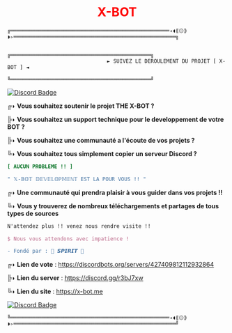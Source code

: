 <h1 align="center" style="color: red">X-BOT</h1>

```fix
╔═══════════════════════════════════════════════════◃◖⟪۞⟫◗▹════════════════════════════════════════════════════╗
```
                                   ╔═════════════════════════════════════════════╗
                                    ► SUIVEZ LE DEROULEMENT DU PROJET [ X-BOT ] ◄
                                   ╚═════════════════════════════════════════════╝


[![Discord Badge](https://discordapp.com/api/guilds/427409812112932864/embed.png)](https://discord.gg/r3bJ7xw)


╔◗ **Vous souhaitez soutenir le projet THE X-BOT ?**

╠◗ **Vous souhaitez un support technique pour le developpement de votre BOT ?**

╠◗ **Vous souhaitez une communauté a l'écoute de vos projets ?**

╚◗ **Vous souhaitez tous simplement copier un serveur Discord ?**


```ini
[ AUCUN PROBLEME !! ]
```
```cpp
" 𝕏-𝔹𝕆𝕋 𝔻𝔼𝕍𝔼𝕃𝕆ℙ𝕄𝔼ℕ𝕋 EST LA POUR VOUS !! "
```


╔◗ **Une communauté qui prendra plaisir à vous guider dans vos projets !!**

╚◗ **Vous y trouverez de nombreux téléchargements et partages de tous types de sources**


```css
N'attendez plus !! venez nous rendre visite !!
```
```tex
$ Nous vous attendons avec impatience !
```
```diff
- Fondé par : 🔱 𝙎𝙋𝙄𝙍𝙄𝙏 🔱
```

╔◗ __**Lien de vote**__ : https://discordbots.org/servers/427409812112932864

╠◗ __**Lien du server**__ : https://discord.gg/r3bJ7xw

╚◗ __**Lien du site**__ : https://x-bot.me

[![Discord Badge](https://cdn.discordapp.com/attachments/459410167419633697/476707840669646858/Webp.net-resizeimage_3.png)](https://discord.gg/r3bJ7xw)

```fix
╚═══════════════════════════════════════════════════◃◖⟪۞⟫◗▹════════════════════════════════════════════════════╝
```

